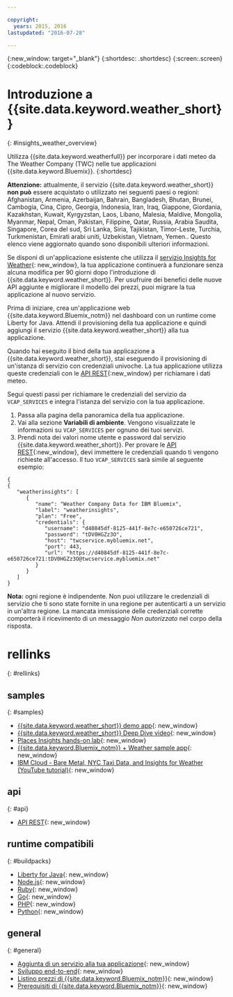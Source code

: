 ```yaml
---

copyright:
  years: 2015, 2016
lastupdated: "2016-07-28"

---
```


{:new_window: target="_blank"}
{:shortdesc: .shortdesc}
{:screen:.screen}
{:codeblock:.codeblock}

# Introduzione a {{site.data.keyword.weather_short}}
{: #insights_weather_overview}

Utilizza {{site.data.keyword.weatherfull}} per incorporare i dati meteo da
The Weather Company (TWC) nelle tue applicazioni {{site.data.keyword.Bluemix}}.
{:shortdesc}

**Attenzione:** attualmente, il servizio {{site.data.keyword.weather_short}} **non può** essere acquistato o
utilizzato nei seguenti paesi o regioni: Afghanistan, Armenia, Azerbaijan,
Bahrain, Bangladesh, Bhutan, Brunei, Cambogia, Cina, Cipro, Georgia,
Indonesia, Iran, Iraq, Giappone, Giordania, Kazakhstan, Kuwait, Kyrgyzstan, Laos,
Libano, Malesia, Maldive, Mongolia, Myanmar, Nepal, Oman, Pakistan, Filippine,
Qatar, Russia, Arabia Saudita, Singapore, Corea del sud, Sri Lanka, Siria,
Tajikistan, Timor-Leste, Turchia, Turkmenistan, Emirati arabi uniti,
Uzbekistan, Vietnam, Yemen.. Questo elenco viene aggiornato quando sono disponibili ulteriori informazioni.

Se disponi di un'applicazione esistente che utilizza il
[servizio Insights for Weather](https://console.{DomainName}/docs/services/InsightsWeather/index.html){: new_window},
la tua applicazione continuerà a funzionare senza alcuna modifica per 90 giorni dopo l'introduzione di
{{site.data.keyword.weather_short}}. Per usufruire dei benefici delle nuove API aggiunte
e migliorare il modello dei prezzi, puoi migrare la tua applicazione al nuovo servizio. 

Prima di iniziare, crea un'applicazione web {{site.data.keyword.Bluemix_notm}} nel dashboard
con un runtime come Liberty for Java. Attendi il provisioning della tua applicazione e quindi
aggiungi il servizio {{site.data.keyword.weather_short}} alla tua applicazione.

Quando hai eseguito il bind della tua applicazione a {{site.data.keyword.weather_short}}, stai eseguendo il provisioning di un'istanza di servizio
con credenziali univoche. La tua applicazione utilizza queste credenziali con le
[API REST](https://twcservice.{APPDomain}/rest-api/){:new_window} per richiamare i dati meteo.

Segui questi passi per richiamare le credenziali del servizio da `VCAP_SERVICES`
e integra l'istanza del servizio con la tua applicazione.

1. Passa alla pagina della panoramica della tua applicazione.
2. Vai alla sezione **Variabili di ambiente**. Vengono visualizzate le informazioni su `VCAP_SERVICES` per ognuno dei tuoi servizi.
3. Prendi nota dei valori nome utente e password dal servizio {{site.data.keyword.weather_short}}.
Per provare le [API REST](https://twcservice.{APPDomain}/rest-api/){:new_window},
devi immettere le credenziali quando ti vengono richieste all'accesso.
Il tuo `VCAP_SERVICES` sarà simile al seguente esempio:

```
{
{
   "weatherinsights": [
      {
         "name": "Weather Company Data for IBM Bluemix",
         "label": "weatherinsights",
         "plan": "Free",
         "credentials": {
            "username": "d40845df-8125-441f-8e7c-e650726ce721",
            "password": "tDV0HGZz3O",
            "host": "twcservice.mybluemix.net",
            "port": 443,
            "url": "https://d40845df-8125-441f-8e7c-e650726ce721:tDV0HGZz3O@twcservice.mybluemix.net"
         }
      }
   ]
}
```

**Nota:** ogni regione è indipendente. Non puoi utilizzare le credenziali di servizio
che ti sono state fornite in una regione per autenticarti a un servizio in un'altra regione.
La mancata immissione delle credenziali corrette comporterà il ricevimento di un messaggio *Non autorizzato* nel corpo della risposta.

# rellinks
{: #rellinks}
## samples
{: #samples}
* [{{site.data.keyword.weather_short}} demo app](http://weather-company-data-demo.{APPDomain}){: new_window}
* [{{site.data.keyword.weather_short}} Deep Dive video](https://youtu.be/pZHXIibziUo){: new_window}
* [Places Insights hands-on lab](https://github.com/IBM-Bluemix/places-insights-lab){: new_window}
* [{{site.data.keyword.Bluemix_notm}} + Weather sample app](https://github.com/IBM-Bluemix/insights-weather){: new_window}
* [IBM Cloud - Bare Metal, NYC Taxi Data, and Insights for Weather (YouTube tutorial)](https://www.youtube.com/watch?v=Uwmzpx9DZ5c){: new_window}

## api
{: #api}
* [API REST](https://twcservice.{APPDomain}/rest-api/){: new_window}

## runtime compatibili
{: #buildpacks}
* [Liberty for Java](https://console.{DomainName}/docs/runtimes/liberty/index.html){: new_window}
* [Node.js](https://console.{DomainName}/docs/runtimes/nodejs/index.html){: new_window}
* [Ruby](https://console.{DomainName}/docs/runtimes/ruby/index.html){: new_window}
* [Go](https://console.{DomainName}/docs/runtimes/go/index.html){: new_window}
* [PHP](https://console.{DomainName}/docs/runtimes/php/index.html){: new_window}
* [Python](https://console.{DomainName}/docs/runtimes/python/index.html){: new_window}

## general
{: #general}
* [Aggiunta di un servizio alla tua applicazione](/docs/reqnsi.html){: new_window}
* [Sviluppo end-to-end](https://console.{DomainName}/docs/cfapps/ee.html){: new_window}
* [Listino prezzi di {{site.data.keyword.Bluemix_notm}}](https://console.{DomainName}/pricing/){: new_window}
* [Prerequisiti di {{site.data.keyword.Bluemix_notm}}](https://developer.ibm.com/bluemix/support/#prereqs){: new_window}
